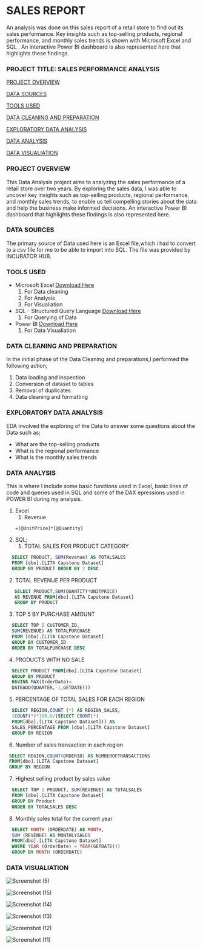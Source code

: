 # SALES REPORT
 An analysis was done on this sales report of a retail store to find out its sales performance.  Key insights such as top-selling products, regional  performance, and monthly sales trends is shown with Microsoft 
 Excel and SQL  . An interactive Power BI  dashboard is also represented here that highlights these findings.

### PROJECT TITLE: SALES PERFORMANCE ANALYSIS

[PROJECT OVERVIEW](#project-overview)

[DATA SOURCES](#data-sources)

[TOOLS USED](#tools-used)

[DATA CLEANING AND PREPARATION](#data-cleaning-and-preparation)

[EXPLORATORY DATA ANALYSIS](#exploratory-data-analysis)

[ DATA ANALYSIS](#data-analysis)

[DATA VISUALIATION](#data-visualiation)



### PROJECT OVERVIEW
This Data Analysis project aims to analyzing the sales performance of a retail store over two years.
By exploring the sales data, I was able  to uncover key insights such as top-selling products, regional 
performance, and monthly sales trends, to enable us tell compelling stories about the data and help the business make informed decisions.
An interactive Power BI dashboard that highlights these findings is also represented here.


### DATA SOURCES
The primary source of Data used here is an Excel file,which i had to convert to a csv file for me to be able to import into SQL. The file
was provided by INCUBATOR HUB.

### TOOLS USED
- Microsoft Excel [Download Here](https://www.microsoft.com)
  1. For Data cleaning 
  2. For Analysis
  3. For Visualiation
- SQL - Structured Query Language [Download Here](https://www.microsoft.com/en-us/sql-server/sql-server-downloads)
  1. For Querying of Data
- Power BI [Download Here](https://www.microsoft.com/en-us/download/details.aspx?id=58494)
  1. For Data Visualiation
 

 ### DATA CLEANING AND PREPARATION  
 In the initial phase of the Data Cleaning and preparations,I performed the following action;
 1. Data loading and inspection
 2. Conversion of dataset to tables
 3. Removal of duplicates 
 4. Data cleaning and formatting

 ### EXPLORATORY DATA ANALYSIS
 EDA involved the exploring of the Data to answer some questions about the Data such as;
  - What are the top-selling products
  - What is the regional performance
  - What is the monthly sales trends

### DATA ANALYSIS
This is where I include some basic functions used in Excel, basic lines of code and queries used in SQL and some 
of the DAX epressions used in POWER BI during my analysis.
1. Excel
   1. Revenue
   ```Excel
   =[@UnitPrice]*[@Quantity]
   ```
3. SQL;
   1. TOTAL SALES FOR PRODUCT CATEGORY
 ```SQL
   SELECT PRODUCT, SUM(Revenue) AS TOTALSALES
   FROM [dbo].[LITA Capstone Dataset]
   GROUP BY PRODUCT ORDER BY 2 DESC
 ```
   2. TOTAL REVENUE PER PRODUCT
 ```SQL
    SELECT PRODUCT,SUM(QUANTITY*UNITPRICE)
    AS REVENUE FROM[dbo].[LITA Capstone Dataset]
    GROUP BY PRODUCT
 ```
  3. TOP 5 BY PURCHASE AMOUNT
```SQL
  SELECT TOP 5 CUSTOMER_ID,
  SUM(REVENUE) AS TOTALPURCHASE
  FROM [dbo].[LITA Capstone Dataset]
  GROUP BY CUSTOMER_ID
  ORDER BY TOTALPURCHASE DESC
```
  4. PRODUCTS WITH NO SALE
```SQL
  SELECT PRODUCT FROM[dbo].[LITA Capstone Dataset]
  GROUP BY PRODUCT 
  HAVING MAX(OrderDate)<
  DATEADD(QUARTER,-1,GETDATE())
```
  5. PERCENTAGE OF TOTAL SALES FOR  EACH REGION
```SQL
  SELECT REGION,COUNT (*) AS REGION_SALES,
  (COUNT(*)*100.0/(SELECT COUNT(*)
  FROM[dbo].[LITA Capstone Dataset])) AS
  SALES_PERCENTAGE FROM [dbo].[LITA Capstone Dataset]
  GROUP BY REGION
```
   6. Number of sales transaction in each region 
 ```SQL
  SELECT REGION,COUNT(ORDERID) AS NUMBEROFTRANSACTIONS
  FROM[dbo].[LITA Capstone Dataset]
  GROUP BY REGION
```
  7. Highest selling product by sales value
```SQL
  SELECT TOP 1 PRODUCT, SUM(REVENUE) AS TOTALSALES
  FROM [dbo].[LITA Capstone Dataset]
  GROUP BY Product
  ORDER BY TOTALSALES DESC
```
  8. Monthly sales total for the current year
```SQL
  SELECT MONTH (ORDERDATE) AS MONTH,
  SUM (REVENUE) AS MONTHLYSALES
  FROM[dbo].[LITA Capstone Dataset]
  WHERE YEAR (OrderDate) = YEAR(GETDATE())
  GROUP BY MONTH (ORDERDATE)
```


### DATA VISUALIATION

![Screenshot (5)](https://github.com/user-attachments/assets/d3e3d688-f5a4-4f90-8728-6cecad0e2666)


![Screenshot (15)](https://github.com/user-attachments/assets/91a25907-6091-43b5-b4e5-ffa4501d62ba)


![Screenshot (14)](https://github.com/user-attachments/assets/68a0306e-66ba-4a55-ac26-5a1d09166888)


![Screenshot (13)](https://github.com/user-attachments/assets/47857509-4954-49e6-bd54-721b47c4e1e1)


![Screenshot (12)](https://github.com/user-attachments/assets/7c2e5400-ff4b-4f9c-bc8e-500d205411fd)


![Screenshot (11)](https://github.com/user-attachments/assets/e8c033aa-cd27-4b24-9278-266c277af7b5)





 
